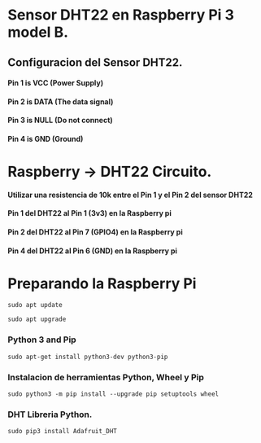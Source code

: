 # Sensor DHT22 en Raspberry Pi 3 model B.

## Configuracion del Sensor DHT22.

#### Pin 1 is VCC (Power Supply)
#### Pin 2 is DATA (The data signal)
#### Pin 3 is NULL (Do not connect)
#### Pin 4 is GND (Ground)

# Raspberry -> DHT22 Circuito.


#### Utilizar una resistencia de  10k entre el Pin 1 y el Pin 2 del sensor DHT22
#### Pin 1 del DHT22 al Pin 1 (3v3) en la Raspberry pi
#### Pin 2 del DHT22 al Pin 7 (GPIO4) en la Raspberry pi
#### Pin 4 del DHT22 al Pin 6 (GND) en la Raspberry pi

# Preparando la Raspberry Pi 

 ```
 sudo apt update 
 ```

  ```
  sudo apt upgrade
  ```

  ### Python 3 and Pip

   ```
   sudo apt-get install python3-dev python3-pip
   ```

   ### Instalacion de herramientas Python, Wheel y Pip

   ```
   sudo python3 -m pip install --upgrade pip setuptools wheel
   ```

   ### DHT Libreria Python.

   ```
   sudo pip3 install Adafruit_DHT
   ```


